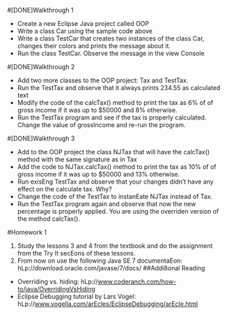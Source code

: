 #[DONE]Walkthrough 1 
* Create a new Eclipse Java project called OOP 
* Write a class Car using the sample code above 
* Write a class TestCar that creates two instances of the class Car, changes their colors and prints the message about it.
* Run the class TestCar. Observe the message in the view Console

#[DONE]Walkthrough 2
* Add two more classes to the OOP project: Tax and TestTax. 
* Run the TestTax and observe that it always prints 234.55 as calculated text 
* Modify the code of the calcTax() method to print the tax as 6% of of gross income if it was up to $50000 and 8% otherwise. 
* Run the TestTax program and see if the tax is properly calculated. Change the value of grossIncome and re-run the program.

#[DONE]Walkthrough 3
* Add to the OOP project the class NJTax that will have the calcTax() method with the same signature as in Tax
* Add the code to NJTax.calcTax() method to print the tax as 10% of of gross income if it was up to $50000 and 13% otherwise. 
* Run exisEng TestTax and observe that your changes didn’t have any effect on the calculate tax. Why?
* Change the code of the TestTax to instanEate NJTax instead of Tax. 
* Run the TestTax program again and observe that now the new percentage is properly applied. You are using the overriden version of the method calcTax().

#Homework 1
1. Study the lessons 3 and 4 from the textbook and do the assignment from the Try It secEons of these lessons. 
2. From now on use the following Java SE 7 documentaEon: hLp://download.oracle.com/javase/7/docs/ 
##Addi8onal Reading 
* Overriding vs. hiding: hLp://www.coderanch.com/how-to/java/OverridingVsHiding 
* Eclipse Debugging tutorial by Lars Vogel: hLp://www.vogella.com/arEcles/EclipseDebugging/arEcle.html
